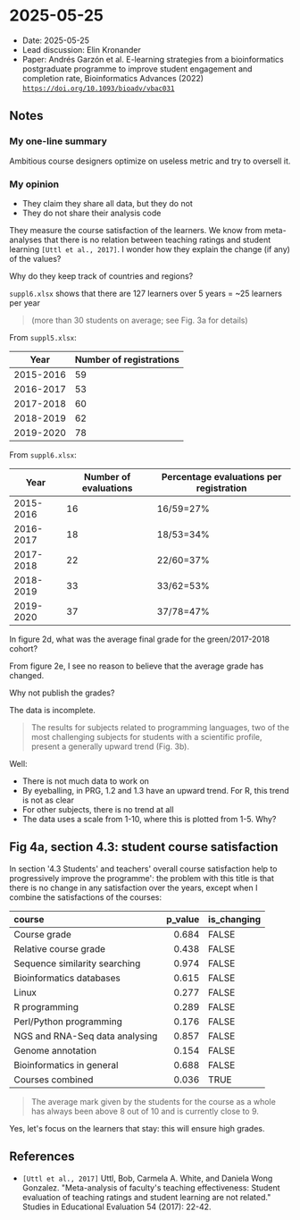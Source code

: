 # 2025-05-25

- Date: 2025-05-25
- Lead discussion: Elin Kronander
- Paper: Andrés Garzón et al. 
  E-learning strategies from a bioinformatics postgraduate programme
  to improve student engagement and completion rate,
  Bioinformatics Advances (2022)
  [`https://doi.org/10.1093/bioadv/vbac031`](https://doi.org/10.1093/bioadv/vbac031)



## Notes

### My one-line summary

Ambitious course designers optimize on
useless metric and try to oversell it.

### My opinion

- They claim they share all data, but they do not
- They do not share their analysis code





They measure the course satisfaction of the learners.
We know from meta-analyses that there is no relation
between teaching ratings and student learning `[Uttl et al., 2017]`.
I wonder how they explain the change (if any) of the values?


Why do they keep track of countries and regions?

`suppl6.xlsx` shows that there are 127 learners over 5 years = ~25 learners per year

> (more than 30 students on average; see Fig. 3a for details)


From `suppl5.xlsx`:

Year     |Number of registrations
---------|-----------------------
2015-2016|59
2016-2017|53
2017-2018|60
2018-2019|62
2019-2020|78

From `suppl6.xlsx`:

Year|Number of evaluations|Percentage evaluations per registration
---------|---|---
2015-2016|16 |16/59=27%
2016-2017|18 |18/53=34%
2017-2018|22 |22/60=37%
2018-2019|33 |33/62=53%
2019-2020|37 |37/78=47%

In figure 2d, what was the average final grade for the green/2017-2018 cohort?

From figure 2e, I see no reason to believe that the average grade
has changed.

Why not publish the grades?

The data is incomplete.

> The results for subjects related to programming languages,
> two of the most challenging subjects for students with a scientific profile,
> present a generally upward trend (Fig. 3b).

Well:

- There is not much data to work on
- By eyeballing, in PRG, 1.2 and 1.3 have an upward trend.
  For R, this trend is not as clear
- For other subjects, there is no trend at all
- The data uses a scale from 1-10, where this is plotted from 1-5. Why?


##  Fig 4a, section 4.3: student course satisfaction

In section '4.3 Students' and teachers' overall course satisfaction
help to progressively improve the programme':
the problem with this title is that
there is no change in any satisfaction over the years,
except when I combine the satisfactions of the courses:

|course                         | p_value|is_changing |
|:------------------------------|-------:|:-----------|
|Course grade                   |   0.684|FALSE       |
|Relative course grade          |   0.438|FALSE       |
|Sequence similarity searching  |   0.974|FALSE       |
|Bioinformatics databases       |   0.615|FALSE       |
|Linux                          |   0.277|FALSE       |
|R programming                  |   0.289|FALSE       |
|Perl/Python programming        |   0.176|FALSE       |
|NGS and RNA-Seq data analysing |   0.857|FALSE       |
|Genome annotation              |   0.154|FALSE       |
|Bioinformatics in general      |   0.688|FALSE       |
|Courses combined               |   0.036|TRUE        |

> The average mark given by the students for the course as a whole
> has always been above 8 out of 10 and is currently close to 9.

Yes, let's focus on the learners that stay: this will ensure high grades. 


## References

- `[Uttl et al., 2017]` Uttl, Bob, Carmela A. White, and Daniela Wong Gonzalez.
  "Meta-analysis of faculty's teaching effectiveness:
  Student evaluation of teaching ratings and student learning are not related."
  Studies in Educational Evaluation 54 (2017): 22-42.
